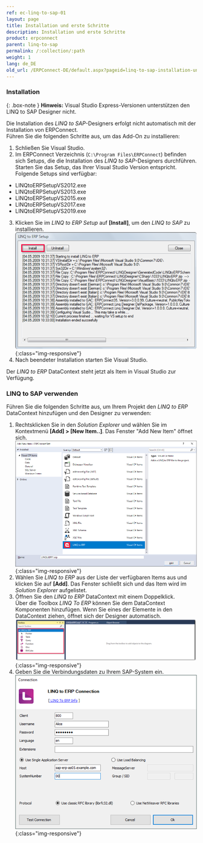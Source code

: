 ```yaml
---
ref: ec-linq-to-sap-01
layout: page
title: Installation und erste Schritte 
description: Installation und erste Schritte 
product: erpconnect
parent: linq-to-sap
permalink: /:collection/:path
weight: 1
lang: de_DE
old_url: /ERPConnect-DE/default.aspx?pageid=linq-to-sap-installation-und-erste-schritte
---
```


### Installation

{: .box-note }
**Hinweis:** Visual Studio Express-Versionen unterstützen den LINQ to SAP Designer nicht.

Die Installation des *LINQ to SAP*-Designers erfolgt nicht automatisch mit der Installation von ERPConnect. <br>
Führen Sie die folgenden Schritte aus, um das Add-On zu installieren:

1. Schließen Sie Visual Studio.
2. Im ERPConnect Verzeichnis (`C:\Program Files\ERPConnect`) befinden sich Setups, die die Installation des *LINQ to SAP*-Designers durchführen.<br>
Starten Sie das Setup, das Ihrer Visual Studio Version entspricht. Folgende Setups sind verfügbar:<br>
- LINQtoERPSetupVS2012.exe
- LINQtoERPSetupVS2013.exe
- LINQtoERPSetupVS2015.exe
- LINQtoERPSetupVS2017.exe
- LINQtoERPSetupVS2019.exe<br>
3. Klicken Sie im *LINQ to ERP Setup* auf **[Install]**, um den *LINQ to SAP* zu installieren.<br>
![LINQToERP-First-Steps-002](/img/content/LINQToERP-First-Steps-002.png){:class="img-responsive"}
4. Nach beendeter Installation starten Sie Visual Studio. 

Der *LINQ to ERP* DataContext steht jetzt als Item in Visual Studio zur Verfügung.


### LINQ to SAP verwenden

Führen Sie die folgenden Schritte aus, um Ihrem Projekt den *LINQ to ERP* DataContext hinzufügen und den Designer zu verwenden:

1. Rechtsklicken Sie in den *Solution Explorer* und wählen Sie im Kontextmenü **[Add] > [New Item..]**.
Das Fenster "Add New Item" öffnet sich. <br>
![LINQToERP-First-Steps-004](/img/content/LINQToERP-First-Steps-004.png){:class="img-responsive"}
2. Wählen Sie *LINQ to ERP* aus der Liste der verfügbaren Items aus und klicken Sie auf **[Add]**.
Das Fenster schließt sich und das Item wird im *Solution Explorer* aufgelistet.
3. Öffnen Sie den *LINQ to ERP* DataContext mit einem Doppelklick. <br>
Über die Toolbox *LINQ To ERP* können Sie dem DataContext Komponenten hinzufügen. 
Wenn Sie eines der Elemente in den DataContext ziehen, öffnet sich der Designer automatisch.<br>
![LINQToERP-First-Steps-003](/img/content/LINQToERP-First-Steps-003.png){:class="img-responsive"}
4. Geben Sie die Verbindungsdaten zu Ihrem SAP-System ein. <br>
![LINQToERP-First-Steps-005](/img/content/LINQToERP-First-Steps-005.png){:class="img-responsive"}
